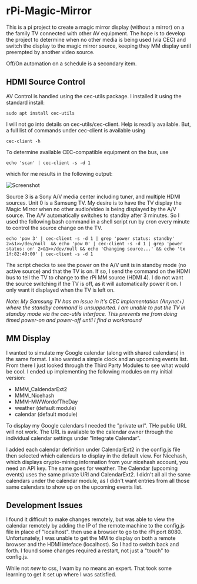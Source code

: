 # rPi-Magic-Mirror

This is a pi project to create a magic mirror display (without a mirror) on a the family TV connected with other AV equipment. The hope is to develop the project to determine when no other media is being used (via CEC) and switch the display to the magic mirror source, keeping they MM display until preempted by another video source.

Off/On automation on a schedule is a secondary item.


## HDMI Source Control ## 

AV Control is handled using the cec-utils package. I installed it using the standard install:

`sudo apt install cec-utils`

I will not go into details on cec-utils/cec-client. Help is readily available. But, a full list of commands under cec-client is available using

`cec-client -h`

To determine available CEC-compatible equipment on the bus, use

`echo 'scan' | cec-client -s -d 1`

which for me results in the following output:

 ![Screenshot](https://github.com/coppertech/rPi-Magic-MIrror/blob/main/scan.png)

Source 3 is a Sony A/V media center including tuner, and multiple HDMI sources. Unit 0 is a Samsung TV. My desire is to have the TV display the Magic MIrror when no other audio/video is being displayed by the A/V source. The A/V automatically switches to standby after 3 minutes. So I used the following bash command in a shell script run by cron every minute to control the source change on the TV.

`echo 'pow 3' | cec-client -s -d 1 | grep 'power status: standby' 2>&1>>/dev/null  && echo 'pow 0' | cec-client -s -d 1 | grep 'power status: on' 2>&1>>/dev/null && echo 'Changing source...' && echo 'tx 1f:82:40:00' | cec-client -s -d 1`

The script checks to see the power on the A/V unit is in standby mode (no active source) and that the TV is on. If so, I send the command on the HDMI bus to tell the TV to change to the rPi MM source (HDMI 4). I do not want the source switching if the TV is off, as it will automatically power it on. I only want it displayed when the TV is left on.

_Note: My Samsung TV has an issue in it's CEC implementation (Anynet+) where the standby command is unsupported. I am unable to put the TV in standby mode via the cec-utils interface. This prevents me from doing timed power-on and power-off until I find a workaround_


## MM Display ##

I wanted to simulate my Google calendar (along with shared calendars) in the same format. I also wanted a simple clock
and an upcoming events list. From there I just looked through the Third Party Modules to see what would be cool. I
ended up implementing the following modules on my initial version:

- MMM_CaldendarExt2
- MMM_Nicehash
- MMM-MWWordofTheDay
- weather (default module)
- calendar (default module)

To display my Google calendars I needed the "private url". THe public URL will not work. The URL is available to the
calendar owner through the individual calendar settings under "Integrate Calendar".

I added each calendar definition under CalendarExt2 in the config.js file then selected which calendars to display in the default view.
For Nicehash, which displays crypto-mining information from your nicehash account, you need an API key. The same goes
for weather. The Calendar (upcoming events) uses the same private URl and CalendarExt2. I didn't all all the same calendars under the 
calendar module, as I didn't want entries from all those same calendars to show up on the upcoming events list.

## Development Issues ##

I found it difficult to make changes remotely, but was able to view the calendar remotely by adding the IP of the remote
machine to the config.js file in place of "localhost". then use a browser to go to the rPi port 8080. Unfortunately, I was 
unable to get the MM to display on both a remote browser and the HDMI inteface (localhost). So I had to switch back and forth.
I found some changes required a restart, not just a "touch" to config.js.

While not *new* to css, I wam by no means an expert. That took some learning to get it set up where I was satisfied.
